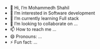 - 👋 Hi, I’m Mohammedh Shahil 
- 👀 I’m interested in Software development 
- 🌱 I’m currently learning Full stack 
- 💞️ I’m looking to collaborate on ...
- 📫 How to reach me ...
- 😄 Pronouns: ...
- ⚡ Fun fact: ...

<!---
ShahilShalu/ShahilShalu is a ✨ special ✨ repository because its `README.md` (this file) appears on your GitHub profile.
You can click the Preview link to take a look at your changes.
--->
